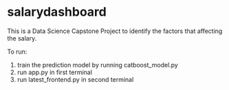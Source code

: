 # salarydashboard
This is a Data Science Capstone Project to identify the factors that affecting the salary.


To run:
1. train the prediction model by running catboost_model.py
2. run app.py in first terminal
3. run latest_frontend.py in second terminal
